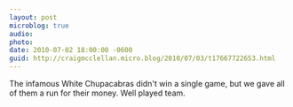 ```yaml
---
layout: post
microblog: true
audio: 
photo: 
date: 2010-07-02 18:00:00 -0600
guid: http://craigmcclellan.micro.blog/2010/07/03/t17667722653.html
---
```

The infamous White Chupacabras didn't win a single game, but we gave all of them a run for their money.  Well played team.
